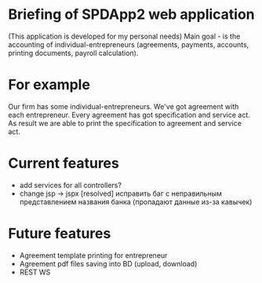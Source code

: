 Briefing of SPDApp2 web application
===================================

(This application is developed for my personal needs) 
Main goal - is the accounting of individual-entrepreneurs (agreements, payments, accounts, 
printing documents, payroll calculation). 
 
For example
===========
Our firm has some individual-entrepreneurs. We've got agreement with each entrepreneur. Every agreement 
has got specification and service act.
As result we are able to print the specification to agreement and service act.
 
Current features
================
+ add services for all controllers?
+ change jsp -> jspx
[resolved] исправить баг с неправильным представлением названия банка (пропадают данные из-за кавычек)
 
Future features
===============
* Agreement template printing for entrepreneur
* Agreement pdf files saving into BD (upload, download)
* REST WS

